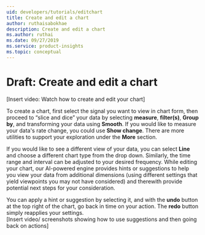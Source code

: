 ```yaml
---
uid: developers/tutorials/editchart
title: Create and edit a chart
author: ruthaisabokhae
description: Create and edit a chart
ms.author: ruthai
ms.date: 09/27/2019
ms.service: product-insights
ms.topic: conceptual
---
```


# Draft: Create and edit a chart

[Insert video: Watch how to create and edit your chart]<br>

To create a chart, first select the signal you want to view in chart form, then proceed to “slice and dice” your data by selecting **measure**, **filter(s)**, **Group by**, and transforming your data using **Smooth**. If you would like to measure your data's rate change, you could use **Show change**. There are more utilities to support your exploration under the **More** section.<br> 

If you would like to see a different view of your data, you can select **Line** and choose a different chart type from the drop down. Similarly, the time range and interval can be adjusted to your desired frequency.
While editing your chart, our AI-powered engine provides hints or suggestions to help you view your data from additional dimensions (using different settings that yield viewpoints you may not have considered) and therewith provide potential next steps for your consideration. 

You can apply a hint or suggestion by selecting it, and with the **undo** button at the top right of the chart, go back in time on your action. The **redo** button simply reapplies your settings.<br> 
[Insert video/ screenshots showing how to use suggestions and then going back on actions]

